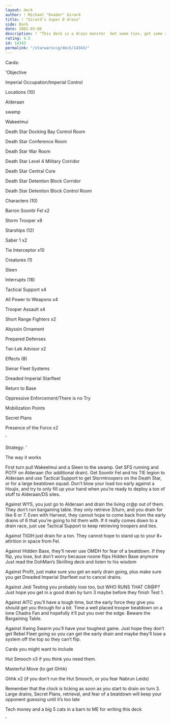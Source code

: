 ```yaml
---
layout: deck
author: ! Michael "Dvader" Girard
title: ! "Girard’s Super D drain"
side: Dark
date: 2001-03-06
description: ! "This deck is a drain monster  Get some ties, get some spies, get some love"
rating: 4.5
id: 14343
permalink: "/starwarsccg/deck/14343/"
---
```

Cards: 

'Objective

Imperial Occupation/Imperial Control


Locations (10)

Alderaan

swamp

Wakeelmui

Death Star Docking Bay Control Room

Death Star Conference Room

Death Star War Room

Death Star Level 4 Military Corridor

Death Star Central Core

Death Star Detention Block Corridor

Death Star Detention Block Control Room


Characters (10)

Barron Soontir Fel x2

Storm Trooper x8


Starships (12)

Saber 1 x2

Tie Interceptor x10


Creatures (1)

Sleen


Interrupts (18)

Tactical Support x4

All Power to Weapons x4

Trooper Assault x4

Short Range Fighters x2

Abyssin Ornament

Prepared Defenses

Twi-Lek Advisor x2


Effects (8)

Sienar Fleet Systems

Dreaded Imperial Starfleet

Return to Base

Oppressive Enforcement/There is no Try

Mobilization Points

Secret Plans

Presence of the Force x2



'

Strategy: '

The way it works


First turn pull Wakeelmui and a Sleen to the swamp.  Get SFS running and POTF on Alderaan (for additional drain).  Get Soontir Fel and his TIE legion to Alderaan and use Tactical Support to get Stormtroopers on the Death Star, or for a large beatdown squad.  Don’t blow your load too early against a Houjix, and try to only fill up your hand when you’re ready to deploy a ton of stuff to Alderaan/DS sites.


Against WYS, you just go to Alderaan and drain the living cr@p out of them.  They don’t run bargaining table.  they only retrieve 3/turn, and you drain for like 6 or 7.  Even with Harvest, they cannot hope to come back from the early drains of 6 that you’re going to hit them with.  If it really comes down to a drain race, just use Tactical Support to keep retrieving troopers and ties.


Against TIGIH just drain for a ton.  They cannot hope to stand up to your 8+ attrition in space from Fel.


Against Hidden Base, they’ll never use OMDH for fear of a beatdown.  If they flip, you lose, but don’t worry because noone flips Hidden Base anymore  Just read the DohMan’s Skrilling deck and listen to his wisdom


Against Profit, just make sure you get an early drain going, plus make sure you get Dreaded Imperial Starfleet out to cancel drains.


Against Jedi Testing you probably lose too, but WHO RUNS THAT CR@P?  Just hope you get in a good drain by turn 3 maybe before they finish Test 1.


Against AITC you’ll have a tough time, but the early force they give you should get you through for a bit.  Time a well placed trooper beatdown on a lone Chadra Fan and hopefully it’ll put you over the edge.  Beware the Bargaining Table.


Against Xwing Swarm you’ll have your toughest game.  Just hope they don’t get Rebel Fleet going so you can get the early drain and maybe they’ll lose a system off the top so they can’t flip.


Cards you might want to include


Hut Smooch x3 if you think you need them.

Masterful Move (to get Ghhk)

Ghhk x2 (if you don’t run the Hut Smooch, or you fear Nabrun Leids)


Remember that the clock is ticking as soon as you start to drain on turn 3.  Large drains, Secret Plans, retrieval, and fear of a beatdown will keep your opponent guessing until it’s too late


Tech money and a big 5 cats in a barn to ME for writing this deck 

'
